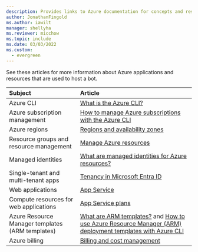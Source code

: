 ```yaml
---
description: Provides links to Azure documentation for concepts and resources used in support of bot hosting.
author: JonathanFingold
ms.author: iawilt
manager: shellyha
ms.reviewer: micchow
ms.topic: include
ms.date: 03/03/2022
ms.custom:
  - evergreen
---
```


See these articles for more information about Azure applications and resources that are used to host a bot.

| Subject | Article |
|:-|:-|
| Azure CLI | [What is the Azure CLI?](/cli/azure/what-is-azure-cli) |
| Azure subscription management | [How to manage Azure subscriptions with the Azure CLI](/cli/azure/manage-azure-subscriptions-azure-cli) |
| Azure regions | [Regions and availability zones](/azure/availability-zones/az-overview) |
| Resource groups and resource management | [Manage Azure resources](/azure/azure-resource-manager/management/) |
| Managed identities | [What are managed identities for Azure resources?](/azure/active-directory/managed-identities-azure-resources/overview) |
| Single-tenant and multi-tenant apps | [Tenancy in Microsoft Entra ID](/azure/active-directory/develop/single-and-multi-tenant-apps) |
| Web applications | [App Service](/azure/app-service/) |
| Compute resources for web applications | [App Service plans](/azure/app-service/azure-web-sites-web-hosting-plans-in-depth-overview) |
| Azure Resource Manager templates (ARM templates) | [What are ARM templates?](/azure/azure-resource-manager/templates/overview) and [How to use Azure Resource Manager (ARM) deployment templates with Azure CLI](/azure/azure-resource-manager/templates/deploy-cli) |
| Azure billing | [Billing and cost management](/azure/cost-management-billing/) |
